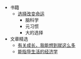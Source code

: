 <!-- _sidebar.md -->

- 书籍
  - [选择改变命运](/README.md) <!--注意这里是相对路径-->
    - 脑科学
    - 元习惯
    - 大的选择 
- 文章精选
  - [有关成长，我能想到就这么多](/1.md)
  - [能指导生活的经济学](/article/经济学.md)
